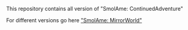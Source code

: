 This repository contains all version of "SmolAme: ContinuedAdventure"

For different versions go here ["SmolAme: MirrorWorld"](https://github.com/Witcherchan/SmolAme-MirrorWorld/releases)
